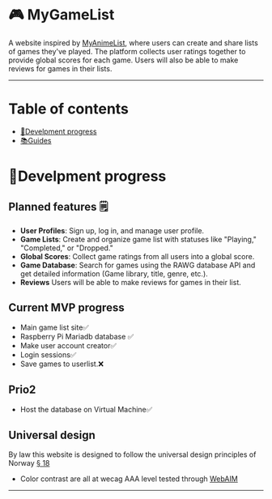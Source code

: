 # 🎮 MyGameList

A website inspired by [MyAnimeList](https://myanimelist.net), where users can create and share lists of games they've played. The platform collects user ratings together to provide global scores for each game. Users will also be able to make reviews for games in their lists.

---
# Table of contents 
- [📝Develpment progress](#develpment-progress)
- [📚Guides](#guides)

# 📝Develpment progress 

## Planned features 🗒️

- **User Profiles**: Sign up, log in, and manage user profile.
- **Game Lists**: Create and organize game list with statuses like "Playing," "Completed," or "Dropped."
- **Global Scores**: Collect game ratings from all users into a global score.
- **Game Database**: Search for games using the RAWG database API and get detailed information (Game library, title, genre, etc.).
- **Reviews** Users will be able to make reviews for games in their list.


## Current MVP progress
- Main game list site✅
- Raspberry Pi Mariadb database ✅
- Make user account creator✅
- Login sessions✅
- Save games to userlist.❌
## Prio2
- Host the database on Virtual Machine✅

## Universal design
By law this website is designed to follow the universal design principles of Norway [§ 18](https://lovdata.no/lov/2017-06-16-51/§18)
- Color contrast are all at wecag AAA level tested through [WebAIM](https://webaim.org/resources/contrastchecker/)

---

